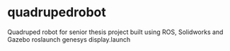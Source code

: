 # quadrupedrobot
Quadruped robot for senior thesis project built using ROS, Solidworks and Gazebo
roslaunch genesys display.launch
